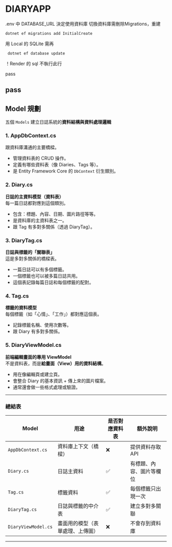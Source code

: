 # DIARYAPP

.env 中 DATABASE_URL 決定使用資料庫
切換資料庫需刪除Migrations，重建
```
dotnet ef migrations add InitialCreate
```
用 Local 的 SQLite 需再
```
 dotnet ef database update
```
！Render 的 sql 不執行此行


pass
## pass


## Model 規劃

五個 `Models` 建立日誌系統的**資料結構與資料處理邏輯**

### 1. **AppDbContext.cs**
跟資料庫溝通的主要橋樑。

- 管理資料表的 CRUD 操作。
- 定義有哪些資料表（像 Diaries、Tags 等）。
- 是 Entity Framework Core 的 `DbContext` 衍生類別。


### 2. **Diary.cs**
**日誌的主資料模型（資料表）**  
每一篇日誌都對應到這個類別。

- 包含：標題、內容、日期、圖片路徑等等。
- 是資料庫的主資料表之一。
- 跟 Tag 有多對多關係（透過 DiaryTag）。


### 3. **DiaryTag.cs**
**日誌與標籤的「關聯表」**  
這是多對多關係的橋樑表。

- 一篇日誌可以有多個標籤。
- 一個標籤也可以被多篇日誌共用。
- 這個表記錄每篇日誌和每個標籤的配對。


### 4. **Tag.cs**
**標籤的資料模型**  
每個標籤（如「心情」、「工作」）都對應這個表。

- 記錄標籤名稱、使用次數等。
- 跟 Diary 有多對多關係。


### 5. **DiaryViewModel.cs**
**前端編輯畫面的專用 ViewModel**  
不是資料表，而是**給畫面（View）用的資料結構**。

- 用在像編輯頁或建立頁。
- 會整合 Diary 的基本資訊 + 傳上來的圖片檔案。
- 通常還會做一些格式處理或驗證。


---

### 總結表 

| Model             | 用途                           | 是否對應資料表 | 額外說明                     |
|------------------|--------------------------------|----------------|------------------------------|
| `AppDbContext.cs` | 資料庫上下文（橋樑）            | ❌             | 提供資料存取 API             |
| `Diary.cs`        | 日誌主資料                      | ✅             | 有標題、內容、圖片等欄位     |
| `Tag.cs`          | 標籤資料                        | ✅             | 每個標籤只出現一次           |
| `DiaryTag.cs`     | 日誌與標籤的中介表              | ✅             | 建立多對多關聯               |
| `DiaryViewModel.cs` | 畫面用的模型（表單處理、上傳圖） | ❌             | 不會存到資料庫               |

---
